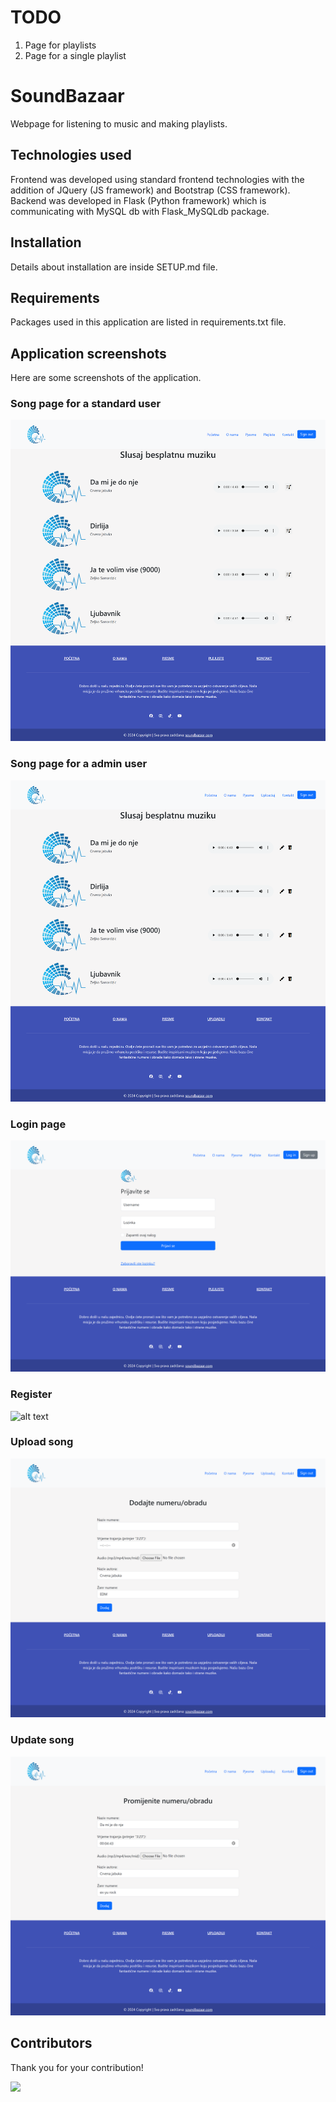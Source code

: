 # TODO

1. Page for playlists
2. Page for a single playlist

# SoundBazaar

Webpage for listening to music and making playlists.

## Technologies used

Frontend was developed using standard frontend technologies with the addition of JQuery (JS framework) and Bootstrap (CSS framework). Backend was developed in Flask (Python framework) which is communicating with MySQL db with Flask_MySQLdb package.

## Installation

Details about installation are inside SETUP.md file.

## Requirements

Packages used in this application are listed in requirements.txt file.

## Application screenshots

Here are some screenshots of the application.

### Song page for a standard user

![alt text](https://github.com/Balsa-Dogandzic/SoundBazaar/blob/main/docs/SS/user_songs.png?raw=true)

### Song page for a admin user

![alt text](https://github.com/Balsa-Dogandzic/SoundBazaar/blob/main/docs/SS/admin_songs.png?raw=true)

### Login page

![alt text](https://github.com/Balsa-Dogandzic/SoundBazaar/blob/main/docs/SS/login.png?raw=true)

### Register

![alt text](https://github.com/Balsa-Dogandzic/SoundBazaar/blob/main/docs/SS/register.png?raw=true)

### Upload song

![alt text](https://github.com/Balsa-Dogandzic/SoundBazaar/blob/main/docs/SS/upload_song.png?raw=true)

### Update song

![alt text](https://github.com/Balsa-Dogandzic/SoundBazaar/blob/main/docs/SS/update_song.png?raw=true)

## Contributors

Thank you for your contribution!

<a href="https://github.com/Balsa-Dogandzic/E-Library/graphs/contributors">
  <img src="https://contrib.rocks/image?repo=Balsa-Dogandzic/E-Library" />
</a>
